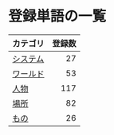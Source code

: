 # 登録単語の一覧

|カテゴリ|登録数|
|---|--:|
|[システム](./dict/system.md)|27|
|[ワールド](./dict/world.md)|53|
|[人物](./dict/person.md)|117|
|[場所](./dict/place.md)|82|
|[もの](./dict/item.md)|26|